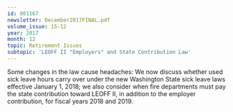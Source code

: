 ```yaml
---
id: 001167
newsletter: December2017FINAL.pdf
volume_issue: 15-12
year: 2017
month: 12
topic: Retirement Issues
subtopic: 'LEOFF II "Employers" and State Contribution Law'
---
```


Some changes in the law cause headaches: We now discuss whether used sick leave hours carry over under the new Washington State sick leave laws effective January 1, 2018; we also consider when fire departments must pay the state contribution toward LEOFF II, in addition to the employer contribution, for fiscal years 2018 and 2019.